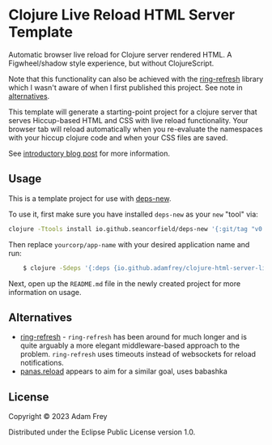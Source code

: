 # Clojure Live Reload HTML Server Template

Automatic browser live reload for Clojure server rendered HTML. A
Figwheel/shadow style experience, but without ClojureScript.

Note that this functionality can also be achieved with the [ring-refresh](https://github.com/weavejester/ring-refresh) library which I wasn't aware of when I first published this project. See note in [alternatives](#Alternatives).

This template will generate a starting-point project for a clojure server that
serves Hiccup-based HTML and CSS with live reload functionality. Your browser
tab will reload automatically when you re-evaluate the namespaces with your
hiccup clojure code and when your CSS files are saved.

See [introductory blog post](https://adamfrey.me/blog/post/clj-live-reload-template-release) for more information.

## Usage

This is a template project for use with [deps-new](https://github.com/seancorfield/deps-new).

To use it, first make sure you have installed `deps-new` as your `new` "tool" via:

```bash
clojure -Ttools install io.github.seancorfield/deps-new '{:git/tag "v0.4.13"}' :as new
```

Then replace `yourcorp/app-name` with your desired application name and run:

``` bash
    $ clojure -Sdeps '{:deps {io.github.adamfrey/clojure-html-server-live-reload-template {:git/sha "4bc908f5d601e2ba24c477f7bc123e83f89635a3"}}}' -Tnew create :template afrey/html_server_live_reload_template :name yourcorp/app-name
```

Next, open up the `README.md` file in the newly created project for more information on usage.

## Alternatives

- [ring-refresh](https://github.com/weavejester/ring-refresh) - `ring-refresh` has been around for much longer and is quite arguably a more elegant middleware-based approach to the problem. `ring-refresh` uses timeouts instead of websockets for reload notifications. 
- [panas.reload](https://github.com/keychera/panas.reload) appears to aim for a similar goal, uses babashka

## License

Copyright © 2023 Adam Frey

Distributed under the Eclipse Public License version 1.0.
